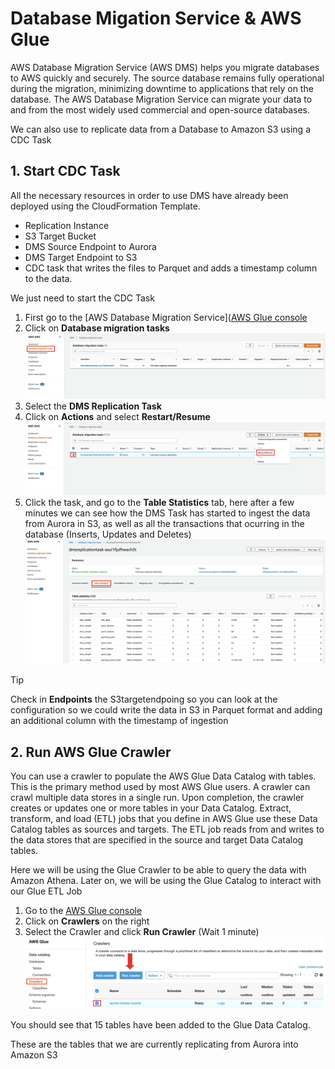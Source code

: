 # Database Migation Service & AWS Glue

AWS Database Migration Service (AWS DMS) helps you migrate databases to AWS quickly and securely. The source database remains fully operational during the migration, minimizing downtime to applications that rely on the database. The AWS Database Migration Service can migrate your data to and from the most widely used commercial and open-source databases.

We can also use to replicate data from a Database to Amazon S3 using a CDC Task

## 1. Start CDC Task

All the necessary resources in order to use DMS have already been deployed using the CloudFormation Template.
* Replication Instance
* S3 Target Bucket
* DMS Source Endpoint to Aurora
* DMS Target Endpoint to S3
* CDC task that writes the files to Parquet and adds a timestamp column to the data.

We just need to start the CDC Task

1. First go to the [AWS Database Migration Service]([AWS Glue console](https://console.aws.amazon.com/dms/)
2. Click on **Database migration tasks**
![Dms Task 1](img/dms-task-1.png)
3. Select the **DMS Replication Task**
4. Click on **Actions** and select **Restart/Resume**
![Dms Task 2](img/dms-task-2.png)
5. Click the task, and go to the **Table Statistics** tab, here after a few minutes we can see how the DMS Task has started to ingest the data from Aurora in S3, as well as all the transactions that ocurring in the database (Inserts, Updates and Deletes)
![Dms Task 3](img/dms-task-3.png)


> [!TIP]
> Check in **Endpoints** the S3targetendpoing so you can look at the configuration so we could write the data in S3 in Parquet format and adding an additional column with the timestamp of ingestion

## 2. Run AWS Glue Crawler

You can use a crawler to populate the AWS Glue Data Catalog with tables. This is the primary method used by most AWS Glue users. A crawler can crawl multiple data stores in a single run. Upon completion, the crawler creates or updates one or more tables in your Data Catalog. Extract, transform, and load (ETL) jobs that you define in AWS Glue use these Data Catalog tables as sources and targets. The ETL job reads from and writes to the data stores that are specified in the source and target Data Catalog tables.

Here we will be using the Glue Crawler to be able to query the data with Amazon Athena. Later on, we will be using the Glue Catalog to interact with our Glue ETL Job

1. Go to the [AWS Glue console](https://console.aws.amazon.com/glue/)
2. Click on **Crawlers** on the right
3. Select the Crawler and click **Run Crawler** (Wait 1 minute)
![glue crawler 1](img/glue-crawler-1.png)

You should see that 15 tables have been added to the Glue Data Catalog.

These are the tables that we are currently replicating from Aurora into Amazon S3
